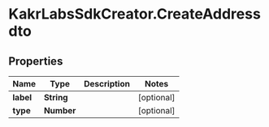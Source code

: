 # KakrLabsSdkCreator.CreateAddressdto

## Properties

Name | Type | Description | Notes
------------ | ------------- | ------------- | -------------
**label** | **String** |  | [optional] 
**type** | **Number** |  | [optional] 


